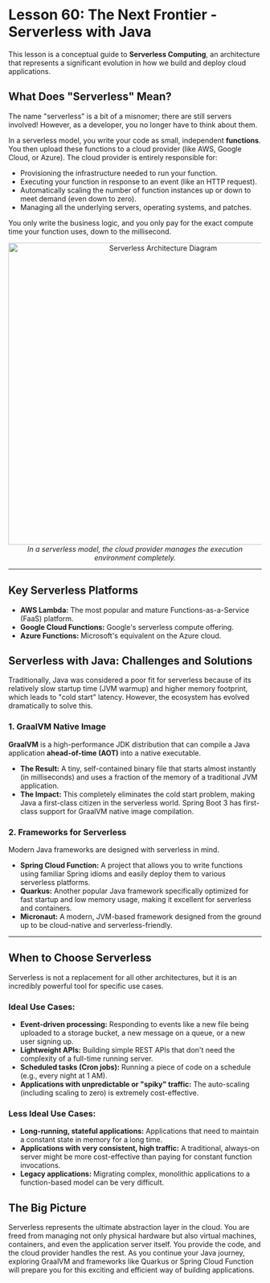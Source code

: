 # Lesson 60: The Next Frontier - Serverless with Java

This lesson is a conceptual guide to **Serverless Computing**, an architecture that represents a significant evolution in how we build and deploy cloud applications.

## What Does "Serverless" Mean?

The name "serverless" is a bit of a misnomer; there are still servers involved! However, as a developer, you no longer have to think about them.

In a serverless model, you write your code as small, independent **functions**. You then upload these functions to a cloud provider (like AWS, Google Cloud, or Azure). The cloud provider is entirely responsible for:
*   Provisioning the infrastructure needed to run your function.
*   Executing your function in response to an event (like an HTTP request).
*   Automatically scaling the number of function instances up or down to meet demand (even down to zero).
*   Managing all the underlying servers, operating systems, and patches.

You only write the business logic, and you only pay for the exact compute time your function uses, down to the millisecond.

<div align="center">
  <img src="https://i.imgur.com/gK9dYdF.png" alt="Serverless Architecture Diagram" width="600"/>
  <br>
  <i>In a serverless model, the cloud provider manages the execution environment completely.</i>
</div>

---

## Key Serverless Platforms

*   **AWS Lambda:** The most popular and mature Functions-as-a-Service (FaaS) platform.
*   **Google Cloud Functions:** Google's serverless compute offering.
*   **Azure Functions:** Microsoft's equivalent on the Azure cloud.

## Serverless with Java: Challenges and Solutions

Traditionally, Java was considered a poor fit for serverless because of its relatively slow startup time (JVM warmup) and higher memory footprint, which leads to "cold start" latency. However, the ecosystem has evolved dramatically to solve this.

### 1. GraalVM Native Image
**GraalVM** is a high-performance JDK distribution that can compile a Java application **ahead-of-time (AOT)** into a native executable.
*   **The Result:** A tiny, self-contained binary file that starts almost instantly (in milliseconds) and uses a fraction of the memory of a traditional JVM application.
*   **The Impact:** This completely eliminates the cold start problem, making Java a first-class citizen in the serverless world. Spring Boot 3 has first-class support for GraalVM native image compilation.

### 2. Frameworks for Serverless
Modern Java frameworks are designed with serverless in mind.
*   **Spring Cloud Function:** A project that allows you to write functions using familiar Spring idioms and easily deploy them to various serverless platforms.
*   **Quarkus:** Another popular Java framework specifically optimized for fast startup and low memory usage, making it excellent for serverless and containers.
*   **Micronaut:** A modern, JVM-based framework designed from the ground up to be cloud-native and serverless-friendly.

---

## When to Choose Serverless

Serverless is not a replacement for all other architectures, but it is an incredibly powerful tool for specific use cases.

### Ideal Use Cases:

*   **Event-driven processing:** Responding to events like a new file being uploaded to a storage bucket, a new message on a queue, or a new user signing up.
*   **Lightweight APIs:** Building simple REST APIs that don't need the complexity of a full-time running server.
*   **Scheduled tasks (Cron jobs):** Running a piece of code on a schedule (e.g., every night at 1 AM).
*   **Applications with unpredictable or "spiky" traffic:** The auto-scaling (including scaling to zero) is extremely cost-effective.

### Less Ideal Use Cases:

*   **Long-running, stateful applications:** Applications that need to maintain a constant state in memory for a long time.
*   **Applications with very consistent, high traffic:** A traditional, always-on server might be more cost-effective than paying for constant function invocations.
*   **Legacy applications:** Migrating complex, monolithic applications to a function-based model can be very difficult.

## The Big Picture

Serverless represents the ultimate abstraction layer in the cloud. You are freed from managing not only physical hardware but also virtual machines, containers, and even the application server itself. You provide the code, and the cloud provider handles the rest. As you continue your Java journey, exploring GraalVM and frameworks like Quarkus or Spring Cloud Function will prepare you for this exciting and efficient way of building applications.